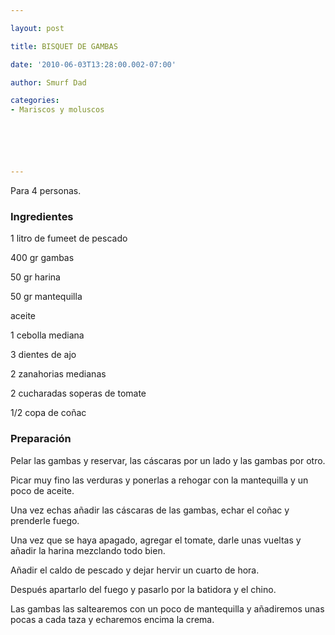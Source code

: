 ```yaml
---

layout: post

title: BISQUET DE GAMBAS

date: '2010-06-03T13:28:00.002-07:00'

author: Smurf Dad

categories:
- Mariscos y moluscos






---
```


Para 4 personas.

<h3>Ingredientes</h3>

1 litro de fumeet de pescado

400 gr gambas

50 gr harina

50 gr mantequilla

aceite

1 cebolla mediana

3 dientes de ajo

2 zanahorias medianas

2 cucharadas soperas de tomate

1/2 copa de coñac

<h3>Preparación</h3>

Pelar las gambas y reservar, las cáscaras por un lado y las gambas por otro.

Picar muy fino las verduras y ponerlas a rehogar con la mantequilla y un poco de aceite.

Una vez echas añadir las cáscaras de las gambas, echar el coñac y prenderle fuego.

Una vez que se haya apagado, agregar el tomate, darle unas vueltas y añadir la harina mezclando todo bien.

Añadir el caldo de pescado y dejar hervir un cuarto de hora.

Después apartarlo del fuego y pasarlo por la batidora y el chino.

Las gambas las saltearemos con un poco de mantequilla y añadiremos unas pocas a cada taza y echaremos encima la crema.